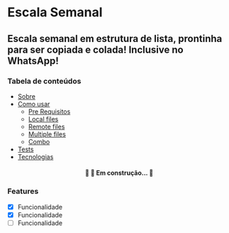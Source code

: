 # Escala Semanal

## Escala semanal em estrutura de lista, prontinha para ser copiada e colada! Inclusive no WhatsApp!

### Tabela de conteúdos

<!--ts-->

- [Sobre](#Sobre)
- [Como usar](#como-usar)
  - [Pre Requisitos](#pre-requisitos)
  - [Local files](#local-files)
  - [Remote files](#remote-files)
  - [Multiple files](#multiple-files)
  - [Combo](#combo)
- [Tests](#testes)
- [Tecnologias](#tecnologias)
<!--te-->

<h4 align="center"> 
	🚧  🚀 Em construção...  🚧
</h4>

### Features

- [x] Funcionalidade
- [x] Funcionalidade
- [ ] Funcionalidade
